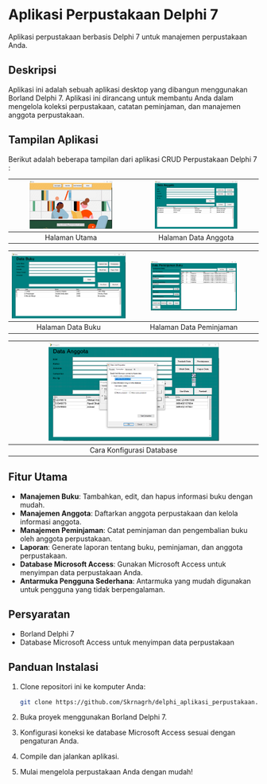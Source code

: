 # Aplikasi Perpustakaan Delphi 7

Aplikasi perpustakaan berbasis Delphi 7 untuk manajemen perpustakaan Anda.

## Deskripsi

Aplikasi ini adalah sebuah aplikasi desktop yang dibangun menggunakan Borland Delphi 7. Aplikasi ini dirancang untuk membantu Anda dalam mengelola koleksi perpustakaan, catatan peminjaman, dan manajemen anggota perpustakaan.

## Tampilan Aplikasi

Berikut adalah beberapa tampilan dari aplikasi CRUD Perpustakaan Delphi 7 :

| <img src="https://github.com/Skrnagrh/delphi_aplikasi_perpustakaan/raw/main/1.tampilan/1.PNG" alt="Tampilan 1" width="70%"> | <img src="https://github.com/Skrnagrh/delphi_aplikasi_perpustakaan/raw/main/1.tampilan/2.PNG" alt="Tampilan 2" width="70%"> |
|:---:|:---:|
| Halaman Utama | Halaman Data Anggota |

| <img src="https://github.com/Skrnagrh/delphi_aplikasi_perpustakaan/raw/main/1.tampilan/3.PNG" alt="Tampilan 3" width="570%"> | <img src="https://github.com/Skrnagrh/delphi_aplikasi_perpustakaan/raw/main/1.tampilan/4.PNG" alt="Tampilan 4" width="70%"> |
|:---:|:---:|
| Halaman Data Buku | Halaman Data Peminjaman |

| <img src="https://github.com/Skrnagrh/delphi_aplikasi_perpustakaan/raw/main/1.tampilan/5.PNG" alt="Tampilan 5" width="70%"> | 
|:---:|
| Cara Konfigurasi Database |


## Fitur Utama

- **Manajemen Buku**: Tambahkan, edit, dan hapus informasi buku dengan mudah.
- **Manajemen Anggota**: Daftarkan anggota perpustakaan dan kelola informasi anggota.
- **Manajemen Peminjaman**: Catat peminjaman dan pengembalian buku oleh anggota perpustakaan.
- **Laporan**: Generate laporan tentang buku, peminjaman, dan anggota perpustakaan.
- **Database Microsoft Access**: Gunakan Microsoft Access untuk menyimpan data perpustakaan Anda.
- **Antarmuka Pengguna Sederhana**: Antarmuka yang mudah digunakan untuk pengguna yang tidak berpengalaman.

## Persyaratan

- Borland Delphi 7
- Database Microsoft Access untuk menyimpan data perpustakaan

## Panduan Instalasi

1. Clone repositori ini ke komputer Anda:

   ```bash
   git clone https://github.com/Skrnagrh/delphi_aplikasi_perpustakaan.git
   ```

2. Buka proyek menggunakan Borland Delphi 7.

3. Konfigurasi koneksi ke database Microsoft Access sesuai dengan pengaturan Anda.

4. Compile dan jalankan aplikasi.

5. Mulai mengelola perpustakaan Anda dengan mudah!
